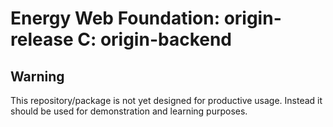 # Energy Web Foundation: origin-release C: origin-backend 

## Warning

This repository/package is not yet designed for productive usage. Instead it should be used for demonstration and learning purposes.